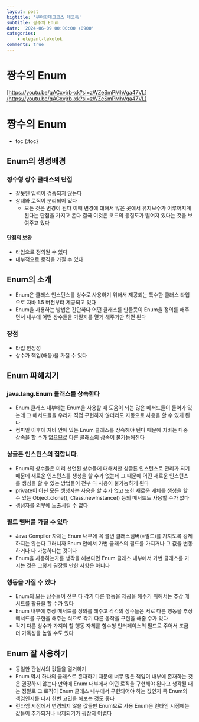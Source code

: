 ```yaml
---
layout: post
bigtitle: '우아한테크코스 테코톡'
subtitle: 짱수의 Enum
date: '2024-06-09 00:00:00 +0900'
categories:
    - elegant-tekotok
comments: true
---
```


# 짱수의 Enum
[https://youtu.be/qACxvjrb-xk?si=zWZeSmPMhVga47VL](https://youtu.be/qACxvjrb-xk?si=zWZeSmPMhVga47VL)

# 짱수의 Enum
* toc
{:toc}

## Enum의 생성배경

### 정수형 상수 클래스의 단점
+ 잘못된 입력이 검증되지 않는다
+ 상태와 로직이 분리되어 있다
  + 모든 것은 변경이 된다 이때 변경에 대해서 많은 곳에서 유지보수가 이루어지게 된다는 단점을 가지고 온다 결국 이것은 코드의 응집도가 떨어져 있다는 것을 보여주고 있다

#### 단점의 보완
+ 타입으로 정의될 수 있다
+ 내부적으로 로직을 가질 수 있다

## Enum의 소개
+ Enum은 클래스 인스턴스를 상수로 사용하기 위해서 제공되는 특수한 클래스 타입으로 자바 1.5 버전부터 제공되고 있다
+ Enum을 사용하는 방법은 간단하다  어떤 클래스를 만들듯이 Enum을 정의를 해주면서 내부에 어떤 상수들을 가질지를 열거 해주기만 하면 된다

### 장점
+ 타입 안정성
+ 상수가 책임(해동)을 가질 수 있다

## Enum 파헤치기

### java.lang.Enum 클래스를 상속한다
+ Enum 클래스 내부에는 Enum을 사용할 때 도움이 되는 많은 메서드들이 들어가 있는데 그 메서드들을 우리가 직접 구현하지 않더라도 자동으로 사용을 할 수 있게 된다
+ 컴파일 이후에 자바 안에 있는 Enum 클래스를 상속해야 된다 때문에 자바는 다중 상속을 할 수가 없으므로 다른 클래스의 상속이 불가능해진다

### 싱글톤 인스턴스의 집합니다.
+ Enum의 상수들은 미리 선언된 상수들에 대해서만 싱글톤 인스턴스로 관리가 되기 때문에 새로운 인스턴스를 생성을 할 수가 없는데
  그 때문에 어떤 새로운 인스턴스를 생성을 할 수 있는 방법들이 전부 다 사용이 불가능하게 된다 
+ private이 아닌 모든 생성자는 사용을 할 수가 없고 또한 새로운 개체를 생성을 할 수 있는 Object.clone(), Class.newInstance() 등의 메서드도 사용할 수가 없다
+ 생성자를 외부에 노출시킬 수 없다

### 필드 멤버를 가질 수 있다
+ Java Compiler 자체는 Enum 내부에 꼭 불변 클래스멤버(=필드)를 가지도록 강제하지는 않는다
  그러니까 Enum 안에서 가변 클래스의 필드를 가지거나 그 값을 변동하거나 다 가능하다는 것이다
+ Enum을 사용하는가를 생각을 해본다면 Enum 클래스 내부에서 가변 클래스를 가지는 것은 그렇게 권장될 만한 사항은 아니다

### 행동을 가질 수 있다
+ Enum의 모든 상수들이 전부 다 각기 다른 행동을 제공을 해주기 위해서는 추상 메서드를 활용을 할 수가 있다 
+ Enum 내부에 추상 메서드를 정의를 해주고 각각의 상수들은 서로 다른 행동을 추상 메서드를 구현을 해주는 식으로 각기 다른 동작을 구현을 해줄 수가 있다
+ 각기 다른 상수가 가져야 할 행동 자체를 함수형 인터페이스의 필드로 주어서 조금 더 가독성을 높일 수도 있다

## Enum 잘 사용하기 
+ 동일한 관심사의 값들을 열거하기
+ Enum 역시 하나의 클래스로 존재하기 때문에 너무 많은 책임이 내부에 존재하는 것은 권장하지 않는다
  만약에 Enum 내부에서 어떤 로직을 구현해야 된다고 생각될 때는 정말로 그 로직이 Enum 클래스 내부에서 구현되어야 하는 값인지 즉 Enum의 책임인지를 다시 한번 고민을 해보는 것도 좋다
+ 런타임 시점에서 변경되지 않을 값들만 Enum으로 사용 Enum은 런타임 시점에는 값들이 추가되거나 삭제되기가 굉장히 어렵다
